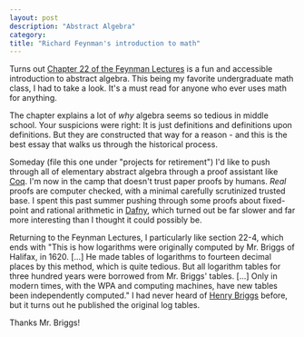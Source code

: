 ```yaml
---
layout: post
description: "Abstract Algebra"
category: 
title: "Richard Feynman's introduction to math"
---
```


Turns out [Chapter 22 of the Feynman
Lectures](http://www.feynmanlectures.caltech.edu/I_22.html) is a fun
and accessible introduction to abstract algebra. This being my
favorite undergraduate math class, I had to take a look. It's a must
read for anyone who ever uses math for anything.

The chapter explains a lot of _why_ algebra seems so tedious in middle
school. Your suspicions were right: It is just definitions and
definitions upon definitions. But they are constructed that way for a
reason - and this is the best essay that walks us through the
historical process.

Someday (file this one under "projects for retirement") I'd like to
push through all of elementary abstract algebra through a proof
assistant like [Coq](http://en.wikipedia.org/wiki/Coq). I'm now in the
camp that doesn't trust paper proofs by humans. *Real* proofs are
computer checked, with a minimal carefully scrutinized trusted base. I
spent this past summer pushing through some proofs about fixed-point
and rational arithmetic in
[Dafny](http://research.microsoft.com/en-us/projects/dafny/), which
turned out be far slower and far more interesting than I thought it
could possibly be.

Returning to the Feynman Lectures, I particularly like section 22-4,
which ends with "This is how logarithms were originally computed by
Mr. Briggs of Halifax, in 1620.  \[...\] He made tables of logarithms
to fourteen decimal places by this method, which is quite tedious. But
all logarithm tables for three hundred years were borrowed from
Mr. Briggs' tables. \[...\] Only in modern times, with the WPA and
computing machines, have new tables been independently computed." I
had never heard of [Henry
Briggs](http://en.wikipedia.org/wiki/Henry_Briggs_%28mathematician%29)
before, but it turns out he published the original log tables.

Thanks Mr. Briggs!

